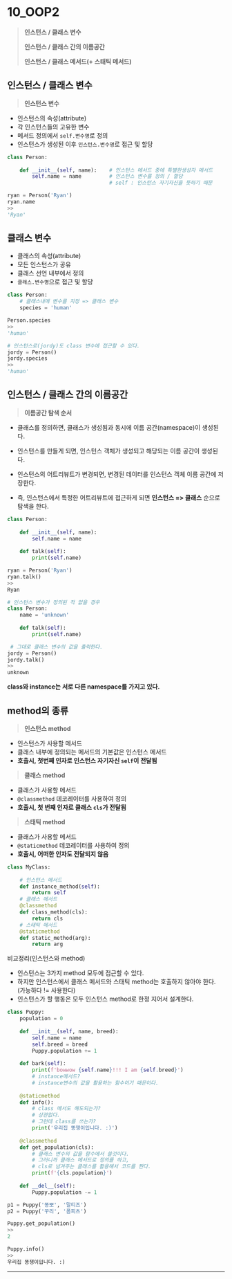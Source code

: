 # 10_OOP2

> **인스턴스 / 클래스 변수**
>
> **인스턴스 / 클래스 간의 이름공간**
>
> **인스턴스 / 클래스 메서드(+ 스태틱 메서드)**



## 인스턴스 / 클래스 변수

> **인스턴스 변수**

- 인스턴스의 속성(attribute)
- 각 인스턴스들의 고유한 변수
- 메서드 정의에서 `self.변수명`로 정의
- 인스턴스가 생성된 이후 `인스턴스.변수명`로 접근 및 할당

```python
class Person:
    
    def __init__(self, name):    # 인스턴스 메서드 중에 특별한생성자 메서드
        self.name = name         # 인스턴스 변수를 정의 / 할당
                                 # self : 인스턴스 자기자신을 뜻하기 때문
```

```python
ryan = Person('Ryan')
ryan.name
>>
'Ryan'
```



## 클래스 변수

- 클래스의 속성(attribute)
- 모든 인스턴스가 공유
- 클래스 선언 내부에서 정의
- `클래스.변수명`으로 접근 및 할당

```python
class Person:
    # 클래스내에 변수를 지정 => 클래스 변수
    species = 'human'
```

```python
Person.species
>>
'human'
```

```python
# 인스턴스로(jordy)도 class 변수에 접근할 수 있다.
jordy = Person()
jordy.species
>>
'human'
```



## 인스턴스 / 클래스 간의 이름공간

> **이름공간 탐색 순서**

- 클래스를 정의하면, 클래스가 생성됨과 동시에 이름 공간(namespace)이 생성된다.

- 인스턴스를 만들게 되면, 인스턴스 객체가 생성되고 해당되는 이름 공간이 생성된다.

- 인스턴스의 어트리뷰트가 변경되면, 변경된 데이터를 인스턴스 객체 이름 공간에 저장한다.

- 즉, 인스턴스에서 특정한 어트리뷰트에 접근하게 되면 **인스턴스 => 클래스** 순으로 탐색을 한다.

```python
class Person:
    
    def __init__(self, name):
        self.name = name
    
    def talk(self):
        print(self.name)
```

```python
ryan = Person('Ryan')
ryan.talk()
>>
Ryan
```

```python
# 인스턴스 변수가 정의된 적 없을 경우
class Person:
    name = 'unknown'
    
    def talk(self):
        print(self.name)
```

```python
 # 그대로 클래스 변수의 값을 출력한다.
jordy = Person()
jordy.talk()
>>
unknown
```

**class와 instance는 서로 다른 namespace를 가지고 있다.**



## method의 종류

> **인스턴스 method**

- 인스턴스가 사용할 메서드
- 클래스 내부에 정의되는 메서드의 기본값은 인스턴스 메서드
- **호출시, 첫번째 인자로 인스턴스 자기자신 `self`이 전달됨**



> **클래스 method**

- 클래스가 사용할 메서드
- `@classmethod` 데코레이터를 사용하여 정의
- **호출시, 첫 번째 인자로 클래스 `cls`가 전달됨**



> **스태틱 method**

- 클래스가 사용할 메서드
- `@staticmethod` 데코레이터를 사용하여 정의
- **호출시, 어떠한 인자도 전달되지 않음**



```python
class MyClass:
    
    # 인스턴스 메서드
    def instance_method(self):
        return self
    # 클래스 메서드
    @classmethod
    def class_method(cls):
        return cls
    # 스태틱 메서드
    @staticmethod
    def static_method(arg):
        return arg
```



비교정리(인스턴스와 method)

- 인스턴스는 3가지 method 모두에 접근할 수 있다.
- 하지만 인스턴스에서 클래스 메서드와 스태틱 method는 호출하지 않아야 한다. (가능하다 != 사용한다)
- 인스턴스가 할 행동은 모두 인스턴스 method로 한정 지어서 설계한다.



```python
class Puppy:
    population = 0
    
    def __init__(self, name, breed):
        self.name = name
        self.breed = breed
        Puppy.population += 1
    
    def bark(self):
        print(f'bowwow {self.name}!!! I am {self.breed}')
        # instance메서드?
        # instance변수의 값을 활용하는 함수이기 때문이다.
    
    @staticmethod
    def info():
        # class 메서도 해도되는가?
        # 상관없다.
        # 그런데 class를 쓰는가?
        print('우리집 똥쟁이입니다. :)')
        
    @classmethod
    def get_population(cls):
        # 클래스 변수의 값을 함수에서 쓸것이다.
        # 그러니까 클래스 메서드로 정의를 하고,
        # cls로 넘겨주는 클래스를 활용해서 코드를 짠다.
        print(f'{cls.population}')
        
    def __del__(self):
        Puppy.population -= 1
```

```python
p1 = Puppy('똥뽀', '말티즈')
p2 = Puppy('꾸리', '폼피츠')
```

```python
Puppy.get_population()
>>
2
```

```python
Puppy.info()
>>
우리집 똥쟁이입니다. :)
```



___

